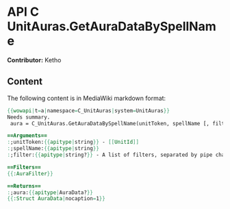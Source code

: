 # API C UnitAuras.GetAuraDataBySpellName

**Contributor:** Ketho

## Content

The following content is in MediaWiki markdown format:

```mediawiki
{{wowapi|t=a|namespace=C_UnitAuras|system=UnitAuras}}
Needs summary.
 aura = C_UnitAuras.GetAuraDataBySpellName(unitToken, spellName [, filter])

==Arguments==
:;unitToken:{{apitype|string}} - [[UnitId]]
:;spellName:{{apitype|string}}
:;filter:{{apitype|string?}} - A list of filters, separated by pipe chars or spaces. Otherwise defaults to "HELPFUL".

==Filters==
{{:AuraFilter}}

==Returns==
:;aura:{{apitype|AuraData?}}
{{:Struct AuraData|nocaption=1}}
```